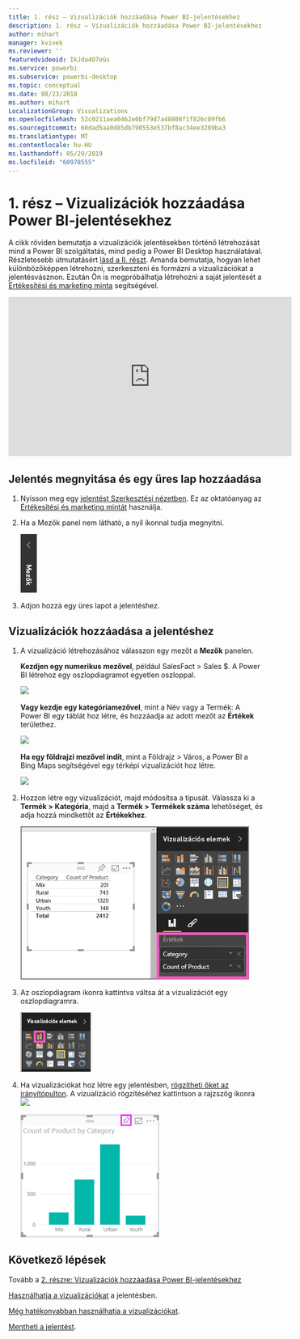 ```yaml
---
title: 1. rész – Vizualizációk hozzáadása Power BI-jelentésekhez
description: 1. rész – Vizualizációk hozzáadása Power BI-jelentésekhez
author: mihart
manager: kvivek
ms.reviewer: ''
featuredvideoid: IkJda4O7oGs
ms.service: powerbi
ms.subservice: powerbi-desktop
ms.topic: conceptual
ms.date: 08/23/2018
ms.author: mihart
LocalizationGroup: Visualizations
ms.openlocfilehash: 52c0211aea0462e0bf79d7a48808f1f826c09fb6
ms.sourcegitcommit: 60dad5aa0d85db790553e537bf8ac34ee3289ba3
ms.translationtype: MT
ms.contentlocale: hu-HU
ms.lasthandoff: 05/29/2019
ms.locfileid: "60978555"
---
```

# <a name="part-i-add-visualizations-to-a-power-bi-report"></a>1. rész – Vizualizációk hozzáadása Power BI-jelentésekhez
A cikk röviden bemutatja a vizualizációk jelentésekben történő létrehozását mind a Power BI szolgáltatás, mind pedig a Power BI Desktop használatával.  Részletesebb útmutatásért [lásd a II. részt](power-bi-report-add-visualizations-ii.md). Amanda bemutatja, hogyan lehet különbözőképpen létrehozni, szerkeszteni és formázni a vizualizációkat a jelentésvásznon. Ezután Ön is megpróbálhatja létrehozni a saját jelentését a [Értékesítési és marketing minta](../sample-datasets.md) segítségével.

<iframe width="560" height="315" src="https://www.youtube.com/embed/IkJda4O7oGs" frameborder="0" allowfullscreen></iframe>


## <a name="open-a-report-and-add-a-new-page"></a>Jelentés megnyitása és egy üres lap hozzáadása
1. Nyisson meg egy [jelentést Szerkesztési nézetben](../consumer/end-user-reading-view.md). Ez az oktatóanyag az [Értékesítési és marketing mintát](../sample-datasets.md) használja.
2. Ha a Mezők panel nem látható, a nyíl ikonnal tudja megnyitni. 
   
   ![](media/power-bi-report-add-visualizations-i/pbi_nancy_fieldsfiltersarrow.png)
3. Adjon hozzá egy üres lapot a jelentéshez.

## <a name="add-visualizations-to-the-report"></a>Vizualizációk hozzáadása a jelentéshez
1. A vizualizáció létrehozásához válasszon egy mezőt a **Mezők** panelen.  
   
   **Kezdjen egy numerikus mezővel**, például SalesFact > Sales $. A Power BI létrehoz egy oszlopdiagramot egyetlen oszloppal.
   
   ![](media/power-bi-report-add-visualizations-i/pbi_onecolchart.png)
   
   **Vagy kezdje egy kategóriamezővel**, mint a Név vagy a Termék: A Power BI egy táblát hoz létre, és hozzáadja az adott mezőt az **Értékek** területhez.
   
   ![](media/power-bi-report-add-visualizations-i/pbi_agif_createchart3.gif)
   
   **Ha egy földrajzi mezővel indít**, mint a Földrajz > Város, a Power BI a Bing Maps segítségével egy térképi vizualizációt hoz létre.
   
   ![](media/power-bi-report-add-visualizations-i/power-bi-map.png)
2. Hozzon létre egy vizualizációt, majd módosítsa a típusát. Válassza ki a **Termék > Kategória**, majd a **Termék > Termékek száma** lehetőséget, és adja hozzá mindkettőt az **Értékekhez**.
   
   ![](media/power-bi-report-add-visualizations-i/part1table1.png)
3. Az oszlopdiagram ikonra kattintva váltsa át a vizualizációt egy oszlopdiagramra.
   
   ![](media/power-bi-report-add-visualizations-i/part1converttocolumn.png)
4. Ha vizualizációkat hoz létre egy jelentésben, [rögzítheti őket az irányítópulton](../service-dashboard-pin-tile-from-report.md). A vizualizáció rögzítéséhez kattintson a rajzszög ikonra ![](media/power-bi-report-add-visualizations-i/pinnooutline.png).
   
   ![](media/power-bi-report-add-visualizations-i/part1pin1.png)
  

## <a name="next-steps"></a>Következő lépések
 Tovább a [2. részre: Vizualizációk hozzáadása Power BI-jelentésekhez](power-bi-report-add-visualizations-ii.md)
   
   [Használhatja a vizualizációkat](../consumer/end-user-reading-view.md) a jelentésben.
   
   [Még hatékonyabban használhatja a vizualizációkat](power-bi-report-visualizations.md).
   
   [Mentheti a jelentést](../service-report-save.md).
